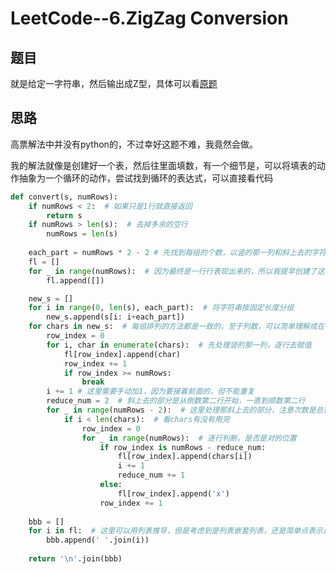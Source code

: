 # LeetCode--6.ZigZag Conversion

## 题目

就是给定一字符串，然后输出成Z型，具体可以看[原题](https://leetcode.com/problems/zigzag-conversion/#/description)

## 思路

高票解法中并没有python的，不过幸好这题不难，我竟然会做。

我的解法就像是创建好一个表，然后往里面填数，有一个细节是，可以将填表的动作抽象为一个循环的动作，尝试找到循环的表达式，可以直接看代码

```python
def convert(s, numRows):
    if numRows < 2:  # 如果只是1行就直接返回
        return s
    if numRows > len(s):  # 去掉多余的空行
        numRows = len(s)
        
    each_part = numRows * 2 - 2 # 先找到每组的个数，以竖的那一列和斜上去的字符串为一组
    fl = []
    for _ in range(numRows):  # 因为最终是一行行表现出来的，所以我提早创建了这个n行的表
        fl.append([])

    new_s = []
    for i in range(0, len(s), each_part):  # 将字符串按固定长度分组
        new_s.append(s[i: i+each_part])
    for chars in new_s:  # 每组排列的方法都是一致的，至于列数，可以简单理解成在行的末端添加
        row_index = 0
        for i, char in enumerate(chars):  # 先处理竖的那一列，逐行去赋值
            fl[row_index].append(char)
            row_index += 1
            if row_index >= numRows:
                break
        i += 1 # 这里需要手动加1，因为要接着前面的，但不能重复
        reduce_num = 2  # 斜上去的部分是从倒数第二行开始，一直到顺数第二行
        for _ in range(numRows - 2):  # 这里处理那斜上去的部分，注意次数是总行数-2
            if i < len(chars):  # 看chars有没有用完 
                row_index = 0                
                for _ in range(numRows):  # 逐行判断，是否是对的位置
                    if row_index is numRows - reduce_num:
                        fl[row_index].append(chars[i])
                        i += 1
                        reduce_num += 1
                    else:
                        fl[row_index].append('x')
                    row_index += 1    
    
    bbb = []
    for i in fl:  # 这里可以用列表推导，但是考虑到是列表嵌套列表，还是简单点表示比较好
        bbb.append(' '.join(i))
    
    return '\n'.join(bbb)
```

